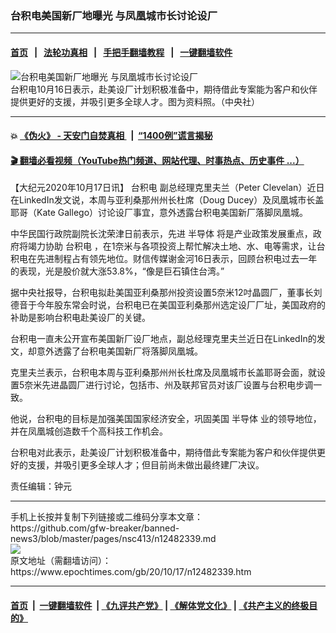 ### 台积电美国新厂地曝光 与凤凰城市长讨论设厂
------------------------

#### [首页](https://github.com/gfw-breaker/banned-news3/blob/master/README.md) &nbsp;&nbsp;|&nbsp;&nbsp; [法轮功真相](https://github.com/begood0513/basic/blob/master/README.md)  &nbsp;&nbsp;|&nbsp;&nbsp; [手把手翻墙教程](https://github.com/gfw-breaker/guides/wiki)  &nbsp;&nbsp;|&nbsp;&nbsp; [一键翻墙软件](https://github.com/gfw-breaker/nogfw/blob/master/README.md)  



<div><img alt="台积电美国新厂地曝光 与凤凰城市长讨论设厂" class="attachment-djy_600_400 size-djy_600_400 wp-post-image" src="https://i.epochtimes.com/assets/uploads/2020/05/dc6b5fe85f0bc06baf61ead5aaf8c4a6-600x400.jpg"/>
<div class="caption">
 台积电10月16日表示，赴美设厂计划积极准备中，期待借此专案能为客户和伙伴提供更好的支援，并吸引更多全球人才。图为资料照。（中央社）
</div></div><hr/>

#### 💥 [《伪火》 - 天安门自焚真相 ](http://158.247.195.190:10000/videos/blog/weihuo.html)&nbsp; |&nbsp; [“1400例”谎言揭秘  ](http://158.247.195.190:10000/videos/blog/jiexi1400.html)

#### [ 🎬  翻墙必看视频（YouTube热门频道、网站代理、时事热点、历史事件 ...）](https://github.com/gfw-breaker/links/blob/master/banned.md)

<div><p>
 【大纪元2020年10月17日讯】
 <ok href="https://www.epochtimes.com/gb/tag/%E5%8F%B0%E7%A7%AF%E7%94%B5.html">
  台积电
 </ok>
 副总经理克里夫兰（Peter Clevelan）近日在LinkedIn发文说，本周与亚利桑那州州长杜席（Doug Ducey）及凤凰城市长盖耶哥（Kate Gallego）讨论设厂事宜，意外透露台积电美国新厂落脚凤凰城。
</p>
<p>
 中华民国行政院副院长沈荣津日前表示，先进
 <ok href="https://www.epochtimes.com/gb/tag/%E5%8D%8A%E5%AF%BC%E4%BD%93.html">
  半导体
 </ok>
 将是产业政策发展重点，政府将竭力协助
 <ok href="https://www.epochtimes.com/gb/tag/%E5%8F%B0%E7%A7%AF%E7%94%B5.html">
  台积电
 </ok>
 ，在1奈米与各项投资上帮忙解决土地、水、电等需求，让台积电在先进制程占有领先地位。财信传媒谢金河16日表示，回顾台积电过去一年的表现，光是股价就大涨53.8%，“像是巨石镇住台湾。”
</p>
<p>
 据中央社报导，台积电拟赴美国亚利桑那州投资设置5奈米12吋晶圆厂，董事长刘德音于今年股东常会时说，台积电已在美国亚利桑那州选定设厂厂址，美国政府的补助是影响台积电赴美设厂的关键。
</p>
<p>
 台积电一直未公开宣布美国新厂设厂地点，副总经理克里夫兰近日在LinkedIn的发文，却意外透露了台积电美国新厂将落脚凤凰城。
</p>
<p>
 克里夫兰表示，台积电本周与亚利桑那州州长杜席及凤凰城市长盖耶哥会面，就设置5奈米先进晶圆厂进行讨论，包括市、州及联邦官员对该厂设置与台积电步调一致。
</p>
<p>
 他说，台积电的目标是加强美国国家经济安全，巩固美国
 <ok href="https://www.epochtimes.com/gb/tag/%E5%8D%8A%E5%AF%BC%E4%BD%93.html">
  半导体
 </ok>
 业的领导地位，并在凤凰城创造数千个高科技工作机会。
</p>
<p>
 台积电对此表示，赴美设厂计划积极准备中，期待借此专案能为客户和伙伴提供更好的支援，并吸引更多全球人才；但目前尚未做出最终建厂决议。
</p>
<p>
 责任编辑：钟元
</p>
</div>
<hr/>
手机上长按并复制下列链接或二维码分享本文章：<br/>
https://github.com/gfw-breaker/banned-news3/blob/master/pages/nsc413/n12482339.md <br/>
<a href='https://github.com/gfw-breaker/banned-news3/blob/master/pages/nsc413/n12482339.md'><img src='https://github.com/gfw-breaker/banned-news3/blob/master/pages/nsc413/n12482339.md.png'/></a> <br/>
原文地址（需翻墙访问）：https://www.epochtimes.com/gb/20/10/17/n12482339.htm


------------------------
#### [首页](https://github.com/gfw-breaker/banned-news3/blob/master/README.md) &nbsp;|&nbsp; [一键翻墙软件](https://github.com/gfw-breaker/nogfw/blob/master/README.md) &nbsp;| [《九评共产党》](https://github.com/gfw-breaker/9ping.md/blob/master/README.md#九评之一评共产党是什么) | [《解体党文化》](https://github.com/gfw-breaker/jtdwh.md/blob/master/README.md) | [《共产主义的终极目的》](https://github.com/gfw-breaker/gczydzjmd.md/blob/master/README.md)


<img src='http://gfw-breaker.win/banned-news3/pages/nsc413/n12482339.md' width='0px' height='0px'/>